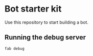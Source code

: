 # Bot starter kit

Use this repository to start building a bot.

## Running the debug server

```sh
fab debug
```
